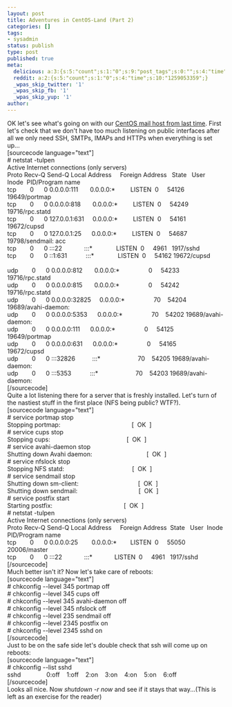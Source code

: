 ```yaml
---
layout: post
title: Adventures in CentOS-Land (Part 2)
categories: []
tags:
- sysadmin
status: publish
type: post
published: true
meta:
  delicious: a:3:{s:5:"count";s:1:"0";s:9:"post_tags";s:0:"";s:4:"time";s:10:"1259053359";}
  reddit: a:2:{s:5:"count";s:1:"0";s:4:"time";s:10:"1259053359";}
  _wpas_skip_twitter: '1'
  _wpas_skip_fb: '1'
  _wpas_skip_yup: '1'
author: 
---
```

<p>OK let's see what's going on with our <a href="http://serverhorror.wordpress.com/2009/07/19/adventures-in-centos-land-part-1/">CentOS mail host from last time</a>. First let's check that we don't have too much listening on public interfaces after all we only need SSH, SMTPs, IMAPs and HTTPs when everything is set up...<br />
[sourcecode language="text"]<br />
# netstat -tulpen<br />
Active Internet connections (only servers)<br />
Proto Recv-Q Send-Q Local Address     Foreign Address   State   User  Inode  PID/Program name   <br />
tcp        0      0 0.0.0.0:111       0.0.0.0:*         LISTEN  0     54126  19649/portmap       <br />
tcp        0      0 0.0.0.0:818       0.0.0.0:*         LISTEN  0     54249  19716/rpc.statd     <br />
tcp        0      0 127.0.0.1:631     0.0.0.0:*         LISTEN  0     54161  19672/cupsd         <br />
tcp        0      0 127.0.0.1:25      0.0.0.0:*         LISTEN  0     54687  19798/sendmail: acc<br />
tcp        0      0 :::22             :::*              LISTEN  0     4961   1917/sshd           <br />
tcp        0      0 ::1:631           :::*              LISTEN  0     54162  19672/cupsd         <br />
udp        0      0 0.0.0.0:812       0.0.0.0:*                 0     54233  19716/rpc.statd     <br />
udp        0      0 0.0.0.0:815       0.0.0.0:*                 0     54242  19716/rpc.statd     <br />
udp        0      0 0.0.0.0:32825     0.0.0.0:*                 70    54204  19689/avahi-daemon:<br />
udp        0      0 0.0.0.0:5353      0.0.0.0:*                 70    54202  19689/avahi-daemon:<br />
udp        0      0 0.0.0.0:111       0.0.0.0:*                 0     54125  19649/portmap       <br />
udp        0      0 0.0.0.0:631       0.0.0.0:*                 0     54165  19672/cupsd         <br />
udp        0      0 :::32826          :::*                      70    54205  19689/avahi-daemon:<br />
udp        0      0 :::5353           :::*                      70    54203  19689/avahi-daemon:<br />
[/sourcecode]<br />
Quite a lot listening there for a server that is freshly installed. Let's turn of the nastiest stuff in the first place (NFS being public? WTF?).<br />
[sourcecode language="text"]<br />
# service portmap stop<br />
Stopping portmap:                                          [  OK  ]<br />
# service cups stop<br />
Stopping cups:                                             [  OK  ]<br />
# service avahi-daemon stop<br />
Shutting down Avahi daemon:                                [  OK  ]<br />
# service nfslock stop<br />
Stopping NFS statd:                                        [  OK  ]<br />
# service sendmail stop<br />
Shutting down sm-client:                                   [  OK  ]<br />
Shutting down sendmail:                                    [  OK  ]<br />
# service postfix start<br />
Starting postfix:                                          [  OK  ]<br />
# netstat -tulpen<br />
Active Internet connections (only servers)<br />
Proto Recv-Q Send-Q Local Address     Foreign Address  State   User  Inode  PID/Program name<br />
tcp        0      0 0.0.0.0:25        0.0.0.0:*        LISTEN  0     55050  20006/master<br />
tcp        0      0 :::22             :::*             LISTEN  0     4961   1917/sshd<br />
[/sourcecode]<br />
Much better isn't it? Now let's take care of reboots:<br />
[sourcecode language="text"]<br />
# chkconfig --level 345 portmap off<br />
# chkconfig --level 345 cups off<br />
# chkconfig --level 345 avahi-daemon off<br />
# chkconfig --level 345 nfslock off<br />
# chkconfig --level 235 sendmail off<br />
# chkconfig --level 2345 postfix on<br />
# chkconfig --level 2345 sshd on<br />
[/sourcecode]<br />
Just to be on the safe side let's double check that ssh will come up on reboots:<br />
[sourcecode language="text"]<br />
# chkconfig --list sshd<br />
sshd               0:off    1:off    2:on    3:on    4:on    5:on    6:off<br />
[/sourcecode]<br />
Looks all nice. Now <em>shutdown -r now</em> and see if it stays that way...(This is left as an exercise for the reader)</p>
